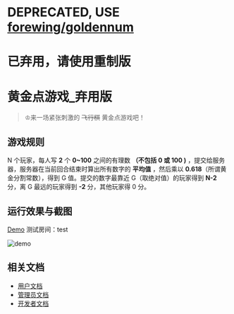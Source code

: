 # DEPRECATED, USE [forewing/goldennum](https://github.com/forewing/goldennum)
# 已弃用，请使用重制版

# 黄金点游戏_弃用版

> ♔来一场紧张刺激的 ~~飞行棋~~ 黄金点游戏吧！

## 游戏规则

N 个玩家，每人写 **2** 个 **0~100** 之间的有理数 **（不包括 0 或 100 )** ，提交给服务器，服务器在当前回合结束时算出所有数字的 **平均值** ，然后乘以 **0.618**（所谓黄金分割常数），得到 G 值。提交的数字最靠近 G（取绝对值）的玩家得到 **N-2** 分，离 G 最远的玩家得到 **-2** 分，其他玩家得 0 分。

## 运行效果与截图

[Demo](http://118.25.40.230:8001/goldennum) 测试房间：test

![demo](docs/imgs/1.png)

## 相关文档

* [用户文档](docs/user.md)
* [管理员文档](docs/admin.md)
* [开发者文档](docs/developer.md)
